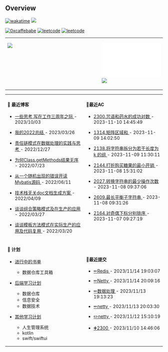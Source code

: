 
## Overview

[![wakatime](https://wakatime.com/badge/user/78591c59-95d5-4479-b2fc-988c35f31d59.svg)](https://wakatime.com/@78591c59-95d5-4479-b2fc-988c35f31d59) ![](https://gpvc.arturio.dev/0xcaffebabe)

[![0xcaffebabe](https://img.shields.io/static/v1?label=LeetCode%200xcaffebabe&message=5008&color=success)](https://leetcode.cn/u/0xcaffebabe/) [![leetcode](https://img.shields.io/static/v1?label=Solved&message=1029%20/%203548&color=success)](https://leetcode.cn/u/0xcaffebabe/) [![leetcode](https://img.shields.io/static/v1?label=Accepted&message=84.81%&color=success)](https://leetcode.cn/u/0xcaffebabe/)

<table border="0">
  <tr border="0">

  <td valign="top" width="60%">

  ![](https://github-readme-stats.vercel.app/api/wakatime?username=0xcaffebabe&layout=compact&langs_count=12&theme=dark&range=all_time)

  </td>

  <td valign="top" width="40%">

  ![](https://raw.githubusercontent.com/0xcaffebabe/github-stats/master/generated/overview.svg)
  ![](https://github-profile-summary-cards.vercel.app/api/cards/productive-time?username=0xcaffebabe&theme=github_dark&utcOffset=8)

  </td>
  </tr>

</table>

<table>

<tr>
<td valign="top" width="50%">

#### 📖 最近博客


* <a href="https://0xcaffebabe.github.io/%E4%BA%BA%E7%94%9F/2023/10/03/%E4%B8%80%E4%BA%9B%E6%80%9D%E8%80%83,%E5%86%99%E5%9C%A8%E5%B7%A5%E4%BD%9C%E4%B8%89%E5%91%A8%E5%B9%B4%E4%B9%8B%E9%99%85.html" target="_blank"> 一些思考,写在工作三周年之际 </a> - 2023/10/03 

    
* <a href="https://0xcaffebabe.github.io/%E4%BA%BA%E7%94%9F/2023/03/26/%E6%88%91%E7%9A%842022%E6%80%BB%E7%BB%93.html" target="_blank"> 我的2022总结 </a> - 2023/03/26 

    
* <a href="https://0xcaffebabe.github.io/%E8%AE%BE%E8%AE%A1%E6%A8%A1%E5%BC%8F/2022/12/27/%E8%B4%A3%E4%BB%BB%E9%93%BE%E6%A8%A1%E5%BC%8F%E5%9C%A8%E6%95%B0%E6%8D%AE%E5%A4%84%E7%90%86%E7%9A%84%E5%AE%9E%E8%B7%B5%E4%B8%8E%E6%80%9D%E8%80%83.html" target="_blank"> 责任链模式在数据处理的实践与思考 </a> - 2022/12/27 

    
* <a href="https://0xcaffebabe.github.io/jvm/2022/07/23/%E4%B8%BA%E4%BD%95Class.getMethods%E7%BB%93%E6%9E%9C%E6%97%A0%E5%BA%8F.html" target="_blank"> 为何Class.getMethods结果无序 </a> - 2022/07/23 

    
* <a href="https://0xcaffebabe.github.io/java/2022/06/11/%E4%BB%8E%E4%B8%80%E4%B8%AA%E9%9A%8F%E6%9C%BA%E5%87%BA%E7%8E%B0%E7%9A%84%E9%94%99%E8%AF%AF%E5%BC%80%E8%AF%BBMybatis%E6%BA%90%E7%A0%81.html" target="_blank"> 从一个随机出现的错误开读Mybatis源码 </a> - 2022/06/11 

    
* <a href="https://0xcaffebabe.github.io/%E6%97%A5%E5%B8%B8/2022/04/09/%E6%8A%80%E6%9C%AF%E6%A0%88%E6%97%A0%E5%85%B3doc%E6%96%87%E6%A1%A3%E7%94%9F%E6%88%90%E6%96%B9%E6%A1%88.html" target="_blank"> 技术栈无关doc文档生成方案 </a> - 2022/04/09 

    
* <a href="https://0xcaffebabe.github.io/%E8%AE%BE%E8%AE%A1%E6%A8%A1%E5%BC%8F/2022/03/27/%E8%B0%88%E8%B0%88%E7%BB%84%E5%90%88%E7%AD%96%E7%95%A5%E6%A8%A1%E5%BC%8F%E5%8F%8A%E5%9C%A8%E7%94%9F%E4%BA%A7%E7%9A%84%E5%BA%94%E7%94%A8.html" target="_blank"> 谈谈组合策略模式及在生产的应用 </a> - 2022/03/27 

    
* <a href="https://0xcaffebabe.github.io/%E8%AE%BE%E8%AE%A1%E6%A8%A1%E5%BC%8F/2022/03/20/%E8%B0%88%E8%B0%88%E6%A8%A1%E6%9D%BF%E6%96%B9%E6%B3%95%E6%A8%A1%E5%BC%8F%E5%9C%A8%E5%AE%9E%E9%99%85%E7%94%9F%E4%BA%A7%E7%9A%84%E5%BA%94%E7%94%A8%E5%8F%8A%E4%BB%A3%E7%A0%81%E5%A4%8D%E7%94%A8.html" target="_blank"> 谈谈模板方法模式在实际生产的应用及代码复用 </a> - 2022/03/20 

        

</td>

<td valign="top" width="50%">

#### 🔋最近AC


  * <a href="https://leetcode.cn/submissions/detail/481164462" target="_blank"> 2300.咒语和药水的成功对数 </a> - 2023-11-10 14:45:49 

    
  * <a href="https://leetcode.cn/submissions/detail/480882349" target="_blank"> 1314.矩阵区域和 </a> - 2023-11-09 14:02:50 

    
  * <a href="https://leetcode.cn/submissions/detail/480852574" target="_blank"> 2138.将字符串拆分为若干长度为 k 的组 </a> - 2023-11-09 11:30:11 

    
  * <a href="https://leetcode.cn/submissions/detail/480652248" target="_blank"> 2144.打折购买糖果的最小开销 </a> - 2023-11-08 15:31:02 

    
  * <a href="https://leetcode.cn/submissions/detail/480554928" target="_blank"> 2027.转换字符串的最少操作次数 </a> - 2023-11-08 09:37:06 

    
  * <a href="https://leetcode.cn/submissions/detail/480553236" target="_blank"> 2609.最长平衡子字符串 </a> - 2023-11-08 09:31:26 

    
  * <a href="https://leetcode.cn/submissions/detail/480280377" target="_blank"> 2164.对奇偶下标分别排序 </a> - 2023-11-07 09:27:19 

    

</td>

</tr>

<tr>

<td valign="top" width="50%">

#### 📝 计划

- [进行中的书单](https://github.com/users/0xcaffebabe/projects/4)
  - 数据仓库工具箱


- [后端学习计划](https://github.com/users/0xcaffebabe/projects/1)
  - 数据仓库
  - 信息安全
  - 数据技术


- [其他学习计划](https://github.com/users/0xcaffebabe/projects/3)
  - 人生管理系统
  - kotlin
  - swift/swiftui


<td>

#### 🌴最近提交


  * <a href="https://github.com/0xcaffebabe/note/commit/ec82d21abc19ca666985861dd73bef564c0d7618" target="_blank"> ✏Redis </a> - 2023/11/14 19:03:07 

    
  * <a href="https://github.com/0xcaffebabe/note/commit/1095b13006db95940617e2eeb6c041f4dfbe3126" target="_blank"> ✏Netty </a> - 2023/11/14 20:09:16 

    
  * <a href="https://github.com/0xcaffebabe/note/commit/f2cf56dd857154b2b5ae10b67d105d785ca4bdad" target="_blank"> ✏数据处理 </a> - 2023/11/13 19:13:23 

    
  * <a href="https://github.com/0xcaffebabe/note/commit/f0435a62810ce052636f6f6b0ba7750fd084c155" target="_blank"> ✏netty </a> - 2023/11/13 20:03:30 

    
  * <a href="https://github.com/0xcaffebabe/note/commit/a2f3406d24e10571b5b2f5155ce0d851fcfc8fa2" target="_blank"> ✏️netty </a> - 2023/11/12 15:10:19 

    
  * <a href="https://github.com/0xcaffebabe/leetcode/commit/2aa087a42f86157a09fb3122f91224eacd99e0b4" target="_blank"> ➕2300 </a> - 2023/11/10 14:46:06 

    

</td>

</tr>

</table>

